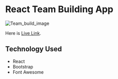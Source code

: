 # React Team Building App

![Team_build_image](https://i.ibb.co/SV4HTf5/team.jpg)

Here is [Live Link](https://team-build-76.netlify.app/).

## Technology Used
* React
* Bootstrap
* Font Awesome